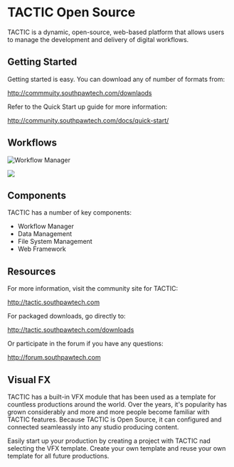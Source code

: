 # TACTIC Open Source


TACTIC is a dynamic, open-source, web-based platform that allows users to manage the development and delivery of digital workflows.




## Getting Started

Getting started is easy.  You can download any of number of formats from:

http://commmuity.southpawtech.com/downlaods

Refer to the Quick Start up guide for more information:

http://community.southpawtech.com/docs/quick-start/


## Workflows

![Workflow Manager](https://southpawtech.com/wp-content/uploads/2020/03/online_workflow-1024x480.png)

<img src="https://southpawtech.com/wp-content/uploads/2020/03/online_workflow-1024x480.png"/>

## Components

TACTIC has a number of key components:

* Workflow Manager
* Data Management
* File System Management
* Web Framework



## Resources

For more information, visit the community site for TACTIC:

http://tactic.southpawtech.com

For packaged downloads, go directly to:

http://tactic.southpawtech.com/downloads

Or participate in the forum if you have any questions:

http://forum.southpawtech.com


## Visual FX

TACTIC has a built-in VFX module that has been used as a template for countless productions around the world.  Over the years, it's popularity has grown considerably and more and more people become familiar with TACTIC features.  Because TACTIC is Open Source, it can configured and connected seamleassly into any studio producing content.

Easily start up your production by creating a project with TACTIC nad selecting the VFX template.  Create your own template and reuse your own template for all future productions.

